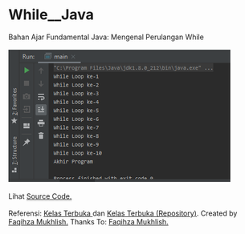 # While__Java
Bahan Ajar Fundamental Java: Mengenal Perulangan While<br><br>
<img src="https://github.com/RizkyKhapidsyah/While__Java/blob/master/results/001.PNG"><br><br>
Lihat <a href="https://github.com/RizkyKhapidsyah/While__Java/blob/master/src/com/rizkykhapidsyah/tutorial/main.java">Source Code.</a><br><br>Referensi: <a href="https://www.youtube.com/user/faqihzamukhlish"> Kelas Terbuka </a> dan <a href="https://github.com/kelasterbuka"> Kelas Terbuka (Repository)</a>. Created by <a href="https://github.com/faqihza">Faqihza Mukhlish.</a> Thanks To: <a href="https://www.youtube.com/channel/UCRGHjysoCemh4y7tCJQs30w/about">Faqihza Mukhlish.</a>
